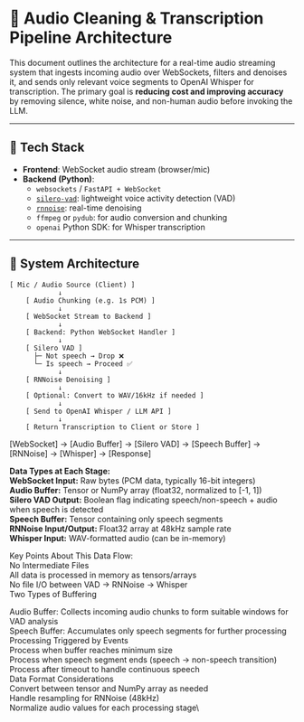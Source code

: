 # 🧠 Audio Cleaning & Transcription Pipeline Architecture

This document outlines the architecture for a real-time audio streaming system that ingests incoming audio over WebSockets, filters and denoises it, and sends only relevant voice segments to OpenAI Whisper for transcription. The primary goal is **reducing cost and improving accuracy** by removing silence, white noise, and non-human audio before invoking the LLM.

---

## 🔧 Tech Stack

- **Frontend**: WebSocket audio stream (browser/mic)
- **Backend (Python)**:
  - `websockets` / `FastAPI + WebSocket`
  - [`silero-vad`](https://github.com/snakers4/silero-vad): lightweight voice activity detection (VAD)
  - [`rnnoise`](https://github.com/xiph/rnnoise): real-time denoising
  - `ffmpeg` or `pydub`: for audio conversion and chunking
  - `openai` Python SDK: for Whisper transcription

---

## 🧩 System Architecture

```text
[ Mic / Audio Source (Client) ]
            ↓
    [ Audio Chunking (e.g. 1s PCM) ]
            ↓
    [ WebSocket Stream to Backend ]
            ↓
    [ Backend: Python WebSocket Handler ]
            ↓
    [ Silero VAD ]
      ├─ Not speech → Drop ❌
      └─ Is speech → Proceed ✅
            ↓
    [ RNNoise Denoising ]
            ↓
    [ Optional: Convert to WAV/16kHz if needed ]
            ↓
    [ Send to OpenAI Whisper / LLM API ]
            ↓
    [ Return Transcription to Client or Store ]
```

   [WebSocket] → [Audio Buffer] → [Silero VAD] → [Speech Buffer] → [RNNoise] → [Whisper] → [Response]


**Data Types at Each Stage:**\
**WebSocket Input:** Raw bytes (PCM data, typically 16-bit integers)\
**Audio Buffer:** Tensor or NumPy array (float32, normalized to [-1, 1])\
**Silero VAD Output:** Boolean flag indicating speech/non-speech + audio when speech is detected\
**Speech Buffer:** Tensor containing only speech segments\
**RNNoise Input/Output:** Float32 array at 48kHz sample rate\
**Whisper Input:** WAV-formatted audio (can be in-memory)

Key Points About This Data Flow:\
No Intermediate Files\
All data is processed in memory as tensors/arrays\
No file I/O between VAD → RNNoise → Whisper\
Two Types of Buffering

Audio Buffer: Collects incoming audio chunks to form suitable windows for VAD analysis\
Speech Buffer: Accumulates only speech segments for further processing\
Processing Triggered by Events\
Process when buffer reaches minimum size\
Process when speech segment ends (speech → non-speech transition)\
Process after timeout to handle continuous speech\
Data Format Considerations\
Convert between tensor and NumPy array as needed\
Handle resampling for RNNoise (48kHz)\
Normalize audio values for each processing stage\



